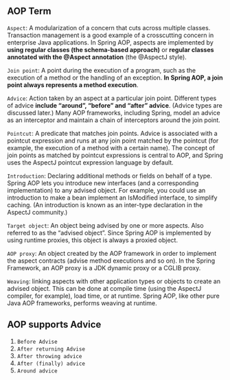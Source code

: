 ## AOP Term
``Aspect``: A modularization of a concern that cuts across multiple classes. Transaction management is a good example of a crosscutting concern in enterprise Java applications. In Spring AOP, aspects are implemented by **using regular classes (the schema-based approach)** or **regular classes annotated with the @Aspect annotation** (the @AspectJ style).

``Join point``: A point during the execution of a program, such as the execution of a method or the handling of an exception. **In Spring AOP, a join point always represents a method execution**. 

``Advice``: Action taken by an aspect at a particular join point. Different types of advice **include “around”, “before” and “after” advice**. (Advice types are discussed later.) Many AOP frameworks, including Spring, model an advice as an interceptor and maintain a chain of interceptors around the join point.

``Pointcut``: A predicate that matches join points. Advice is associated with a pointcut expression and runs at any join point matched by the pointcut (for example, the execution of a method with a certain name). The concept of join points as matched by pointcut expressions is central to AOP, and Spring uses the AspectJ pointcut expression language by default.

``Introduction``: Declaring additional methods or fields on behalf of a type. Spring AOP lets you introduce new interfaces (and a corresponding implementation) to any advised object. For example, you could use an introduction to make a bean implement an IsModified interface, to simplify caching. (An introduction is known as an inter-type declaration in the AspectJ community.)

``Target object``: An object being advised by one or more aspects. Also referred to as the “advised object”. Since Spring AOP is implemented by using runtime proxies, this object is always a proxied object.

``AOP proxy``: An object created by the AOP framework in order to implement the aspect contracts (advise method executions and so on). In the Spring Framework, an AOP proxy is a JDK dynamic proxy or a CGLIB proxy.

``Weaving``: linking aspects with other application types or objects to create an advised object. This can be done at compile time (using the AspectJ compiler, for example), load time, or at runtime. Spring AOP, like other pure Java AOP frameworks, performs weaving at runtime.



## AOP supports Advice
1. ``Before Advise``
2. ``After returning Advise``
3. ``After throwing advice``
4. ``After (finally) advice``
5. ``Around advice``
